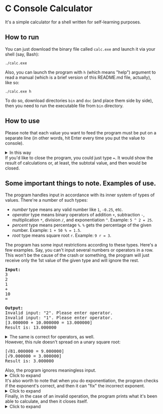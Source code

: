 # C Console Calculator
It's a simple calculator for a shell written for self-learning purposes.

## How to run
You can just download the binary file called ```calc.exe``` and launch it via your shell (say, Bash):
```
./calc.exe
```
Also, you can launch the program with ```h``` (which means "help") argument to read a manual (which is a brief version of this README.md file, actually), like so:
```
./calc.exe h
```
To do so, download directories ```bin``` and ```doc``` (and place them side by side), then you need to run the executable file from ```bin``` directory.

## How to use
Please note that each value you want to feed the program must be put on a separate line (in other words, hit Enter every time you put the value to console).
<details>
<summary>In this way</summary>
<pre>
<b>Input:</b>
6
+
50
%
r
=
</pre>
<pre>
<b>Output:</b>
[6.000000 + 3.000000 = 9.000000]
[&radic;9.000000 = 3.000000]
Result is: 3.000000
</pre>
</details>
If you'd like to close the program, you could just type <code>=</code>. It would show the result of calculations or, at least, the subtotal value, and then would be closed.

## Some important things to note. Examples of use.
The program handles input in accordance with its inner system of types of values. There're a number of such types:
* _number_ type means any valid number like ```1```, ```-0.25```, etc.
* _operator_ type means binary operators of addition ```+```, subtraction ```-```, multiplication ```*```, division ```/```, and exponentiation ```^```. Example: ```5 ^ 2 = 25```.
* _percent_ type means percentage ```%```. ```%``` gets the percentage of the given number. Example: ```1 + 50 % = 1.5```.
* _root_ type means square root ```r```. Example: ```9 r = 3```.

The program has some input restrictions according to these types. Here's a few examples. Say, you can't input several numbers or operators in a row. This won't be the cause of the crash or something, the program will just receive only the 1st value of the given type and will ignore the rest.
<pre>
<b>Input:</b>
3
2
1
+
10
=
</pre>
<pre>
<b>Output:</b>
Invalid input: "2". Please enter operator.
Invalid input: "1". Please enter operator.
[3.000000 + 10.000000 = 13.000000]
Result is: 13.000000
</pre>
</details>
<details>
<summary>The same is correct for operators, as well.</summary>
<pre>
<b>Input:</b>
3
+
-
10
=
</pre>
<pre>
<b>Output:</b>
Invalid input: "-". Please enter number.
[3.000000 + 10.000000 = 13.000000]
Result is: 13.000000
</pre>
</details>
However, this rule doesn't spread on a unary square root:
<pre>
[&radic;81.000000 = 9.000000]
[&radic;9.000000 = 3.000000]
Result is: 3.000000
</pre>
Also, the program ignores meaningless input.
<details>
<summary>Click to expand</summary>
<pre>
<b>Input:</b>
something
3
something
+
1
=
</pre>
<pre>
<b>Output:</b>
Invalid input: "something". Please enter something meaningful.
Invalid input: "something". Please enter something meaningful.
[3.000000 + 1.000000 = 4.000000]
Result is: 4.000000
</pre>
</details>
It's also worth to note that when you do exponentiation, the program checks if the exponent's correct, and then it can "fix" the incorrect exponent.
<details>
<summary>Click to expand</summary>
<pre>
<b>Input:</b>
3
^
-2.75
=
</pre>
<pre>
<b>Output:</b>
Please note that exponent's been converted into 2.
[3.000000 ^ 2 = 9.000000]
Result is: 9.000000
</pre>
</details>
Finally, in the case of an invalid operation, the program prints what it's been able to calculate, and then it closes itself.
<details>
<summary>Click to expand</summary>
<pre>
<b>Input:</b>
2
+
50
%
/
0
+
</pre>
<pre>
<b>Output:</b>
[2.000000 + 1.000000 = 3.000000]
[3.000000 / 0.000000] Invalid operation!
Subtotal was before invalid operation occured: 3.000000
</pre>
</details>